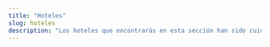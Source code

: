 ```yaml
---
title: "Hoteles"
slug: hoteles
description: "Los hoteles que encontrarás en esta sección han sido cuidadosamente escogidos por el equipo de Etheria Magazine. Todos ellos merecen formar parte de tu próximo viaje."
---
```



